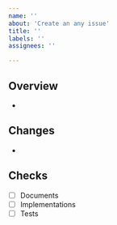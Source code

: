 ```yaml
---
name: ''
about: 'Create an any issue'
title: ''
labels: ''
assignees: ''

---
```


## Overview
- 

## Changes
- 

## Checks
- [ ] Documents
- [ ] Implementations
- [ ] Tests
